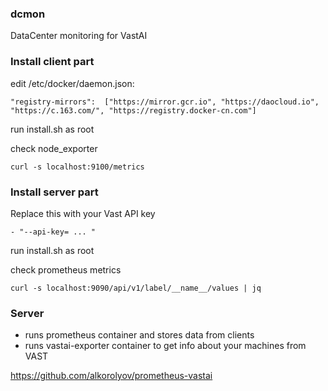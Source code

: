 ### dcmon
DataCenter monitoring for VastAI

### Install client part

edit /etc/docker/daemon.json:

```
"registry-mirrors":  ["https://mirror.gcr.io", "https://daocloud.io", "https://c.163.com/", "https://registry.docker-cn.com"]
```

run install.sh as root

check node_exporter
```
curl -s localhost:9100/metrics
```

### Install server part

Replace this with your Vast API key 
```
- "--api-key= ... "
```

run install.sh as root


check prometheus metrics
```
curl -s localhost:9090/api/v1/label/__name__/values | jq
```

### Server
* runs prometheus container and stores data from clients
* runs vastai-exporter container to get info about your machines from VAST

https://github.com/alkorolyov/prometheus-vastai
